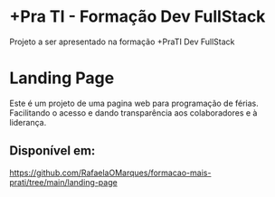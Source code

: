 # +Pra TI - Formação Dev FullStack

Projeto a ser apresentado na formação +PraTI Dev FullStack

# Landing Page

Este é um projeto de uma pagina web para programação de férias. Facilitando o acesso e dando transparência aos colaboradores e à liderança.

## Disponível em:

https://github.com/RafaelaOMarques/formacao-mais-prati/tree/main/landing-page
